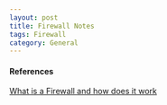 ```yaml
---
layout: post
title: Firewall Notes
tags: Firewall
category: General
---
```


#### References ####

[What is a Firewall and how does it work](http://www.digitalocean.com/community/tutorials/what-is-a-firewall-and-how-does-it-work?utm_medium=newsletter&utm_source=newsletter&utm_campaign=1008015)  
